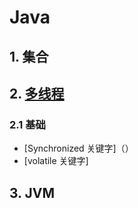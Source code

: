 # Java
## 1. 集合
## 2. [多线程](./thread/)

### 2.1 基础

* [Synchronized 关键字]（）
* [volatile 关键字]

## 3. JVM